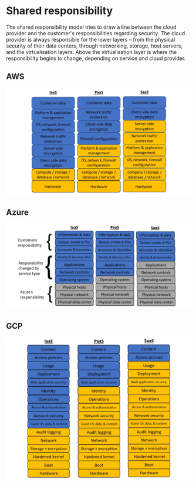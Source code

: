 # Shared responsibility

The shared responsibility model tries to draw a line between the cloud provider and the customer's responsibilities regarding security. The cloud provider is always responsible for the lower layers – from the physical security of their data centers, through networking, storage, host servers, and the virtualisation layers. Above the virtualisation layer is where the responsibility begins to change, depending on service and cloud provider.

## AWS

![AWS Shared responsibilities](../../_static/images/aws-reposibilities.png)

## Azure

![Azure Shared responsibilities](../../_static/images/azure-reposibilities.png)

## GCP

![GCP Shared responsibilities](../../_static/images/gcp-reposibilities.png)
